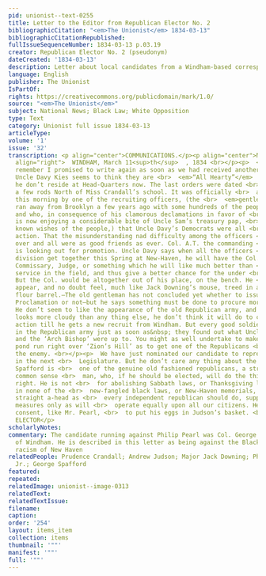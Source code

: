 ```yaml
---
pid: unionist--text-0255
title: Letter to the Editor from Republican Elector No. 2
bibliographicCitation: "<em>The Unionist</em> 1834-03-13"
bibliographicCitationRepublished: 
fullIssueSequenceNumber: 1834-03-13 p.03.19
creator: Republican Elector No. 2 (pseudonym)
dateCreated: '1834-03-13'
description: Letter about local candidates from a Windham-based correspondent
language: English
publisher: The Unionist
IsPartOf: 
rights: https://creativecommons.org/publicdomain/mark/1.0/
source: "<em>The Unionist</em>"
subject: National News; Black Law; White Opposition
type: Text
category: Unionist full issue 1834-03-13
articleType: 
volume: '1'
issue: '32'
transcription: <p align="center">COMMUNICATIONS.</p><p align="center">No. 2.</p><p
  align="right">  WINDHAM, March 11<sup>th</sup>  , 1834 <br></p><p>  <em>Mr. Burleigh</em>  —You
  remember I promised to write again as soon as we had received another <br>  Bulletin.
  Uncle Davy Kies seems to think they are <br>  <em>“All Hearty”</em>  but you know
  he don’t reside at Head-Quarters now. The last orders were dated <br>  at Canterbury
  a few rods North of Miss Crandall’s school. It was officially <br>  announced here
  this morning by one of the recruiting officers, (the <br>  <em>gentleman</em>  who
  ran away from Brooklyn a few years ago with some hundreds of the people’s <br>  money,
  and who, in consequence of his clamorous declamations in favor of <br>  Jackson,
  is now enjoying a considerable bite of Uncle Sam’s treasury pap, <br>  against the
  known wishes of the people,) that Uncle Davy’s Democrats were all <br>  ready for
  action. That the misunderstanding nad difficulty among the officers <br>  had blown
  over and all were as good friends as ever. Col. A.T. the commanding <br>  officer,
  is looking out for promotion. Uncle Davy says when all the officers <br>  of his
  division get together this Spring at New-Haven, he will have the Col. <br>  appointed
  Commissary, Judge, or something which he will like much better than <br>  actual
  service in the field, and thus give a better chance for the under <br>  officers.
  But the Col. would be altogether out of his place, on the bench. He <br>  would
  appear, and no doubt feel, much like Jack Downing’s mouse, treed in an <br>  empty
  flour barrel.—The old gentleman has not concluded yet whether to issue <br>  another
  Proclamation or not—but he says something must be done to procure more <br>  soldiers.
  He don’t seem to like the appearance of the old Republican army, and <br>  what
  looks more cloudy than any thing else, he don’t think it will do to come <br>  into
  action till he gets a new recruit from Windham. But every good soldier <br>  listed
  in the Republican army just as soon as&nbsp; they found out what Uncle <br>  Davy
  and the ‘Arch Bishop’ were up to. You might as well undertake to make <br>  Bull-Frog
  pond run right over ‘Zion’s Hill’ as to get one of the Republicans <br>  to join
  the enemy. <br></p><p>  We have just nominated our candidate to represent this district
  in the next <br>  Legislature. But he don’t care any thing about the office. Col.
  Spafford is <br>  one of the genuine old fashioned republicans, a straight forward,
  common sense <br>  man, who, if he should be elected, will do the thing that is
  right. He is not <br>  for abolishing Sabbath laws, or Thanksgiving laws. He believes
  in none of the <br>  new-fangled black laws, or New-Haven memorials, but will go
  straight a-head as <br>  every independent republican should do, supporting such
  measures only as will <br>  operate equally upon all our citizens. He will never
  consent, like Mr. Pearl, <br>  to put his eggs in Judson’s basket. <br></p><p align="right">REPUBLICAN
  ELECTOR</p>
scholarlyNotes: 
commentary: The candidate running against Philip Pearl was Col. George Spafford (1793-1848),
  of Windham. He is described in this letter as being against the Black Law and the
  racism of New Haven
relatedPeople: Prudence Crandall; Andrew Judson; Major Jack Downing; Philip Pearl
  Jr.; George Spafford
featured: 
repeated: 
relatedImage: unionist--image-0313
relatedText: 
relatedTextIssue: 
filename: 
caption: 
order: '254'
layout: items_item
collection: items
thumbnail: '""'
manifest: '""'
full: '""'
---
```

